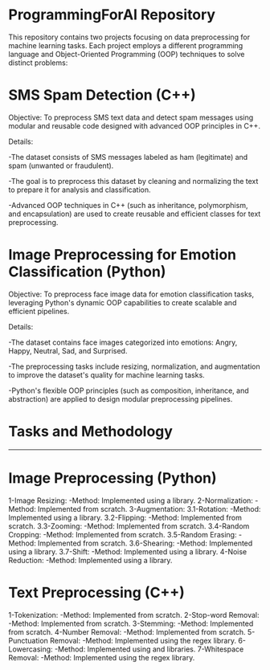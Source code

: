 # ProgrammingForAI Repository
This repository contains two projects focusing on data preprocessing for machine learning tasks. Each project employs a different programming language and Object-Oriented Programming (OOP) techniques to solve distinct problems:

# SMS Spam Detection (C++)
Objective:
To preprocess SMS text data and detect spam messages using modular and reusable code designed with advanced OOP principles in C++.

Details:

-The dataset consists of SMS messages labeled as ham (legitimate) and spam (unwanted or fraudulent).

-The goal is to preprocess this dataset by cleaning and normalizing the text to prepare it for analysis and classification.

-Advanced OOP techniques in C++ (such as inheritance, polymorphism, and encapsulation) are used to create reusable and efficient classes for text preprocessing.

# Image Preprocessing for Emotion Classification (Python)
Objective:
To preprocess face image data for emotion classification tasks, leveraging Python's dynamic OOP capabilities to create scalable and efficient pipelines.

Details:

-The dataset contains face images categorized into emotions: Angry, Happy, Neutral, Sad, and Surprised.

-The preprocessing tasks include resizing, normalization, and augmentation to improve the dataset's quality for machine learning tasks.

-Python's flexible OOP principles (such as composition, inheritance, and abstraction) are applied to design modular preprocessing pipelines.

# Tasks and Methodology
-----------------------
# Image Preprocessing (Python)
1-Image Resizing:
-Method: Implemented using a library.
2-Normalization:
-Method: Implemented from scratch.
3-Augmentation:
3.1-Rotation:
-Method: Implemented using a library.
3.2-Flipping:
-Method: Implemented from scratch.
3.3-Zooming:
-Method: Implemented from scratch.
3.4-Random Cropping:
-Method: Implemented from scratch.
3.5-Random Erasing:
-Method: Implemented from scratch.
3.6-Shearing:
-Method: Implemented using a library.
3.7-Shift:
-Method: Implemented using a library.
4-Noise Reduction:
-Method: Implemented using a library.

# Text Preprocessing (C++)
1-Tokenization:
-Method: Implemented from scratch.
2-Stop-word Removal:
-Method: Implemented from scratch.
3-Stemming:
-Method: Implemented from scratch.
4-Number Removal:
-Method: Implemented from scratch.
5-Punctuation Removal:
-Method: Implemented using the regex library.
6-Lowercasing:
-Method: Implemented using <algorithm> and <cctype> libraries.
7-Whitespace Removal:
-Method: Implemented using the regex library.
